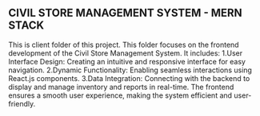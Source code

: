## CIVIL STORE MANAGEMENT SYSTEM - MERN STACK
This is client folder of this project.
This folder focuses on the frontend development of the Civil Store Management System. It includes:
1.User Interface Design: Creating an intuitive and responsive interface for easy navigation.
2.Dynamic Functionality: Enabling seamless interactions using React.js components.
3.Data Integration: Connecting with the backend to display and manage inventory and reports in real-time.
The frontend ensures a smooth user experience, making the system efficient and user-friendly.

